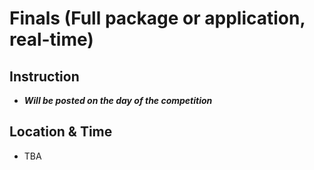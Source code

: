 # Finals (Full package or application, real-time)

## Instruction
* ***Will be posted on the day of the competition***

## Location & Time
- TBA
